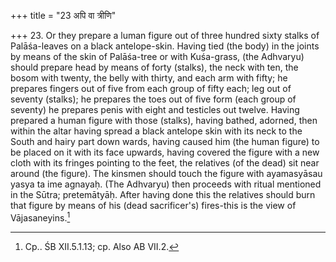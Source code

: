 +++
title = "23 अपि वा त्रीणि"

+++
23. Or they prepare a luman figure out of three hundred sixty stalks of Palāśa-leaves on a black antelope-skin. Having tied (the body) in the joints by means of the skin of Palāśa-tree or with Kuśa-grass, (the Adhvaryu) should prepare head by means of forty (stalks), the neck with ten, the bosom with twenty, the belly with thirty, and each arm with fifty; he prepares fingers out of five from each group of fifty each; leg out of seventy (stalks); he prepares the toes out of five form (each group of seventy) he prepares penis with eight and testicles out twelve. Having prepared a human figure with those (stalks), having bathed, adorned, then within the altar having spread a black antelope skin with its neck to the South and hairy part down wards, having caused him (the human figure) to be placed on it with its face upwards, having covered the figure with a new cloth with its fringes pointing to the feet, the relatives (of the dead) sit near around (the figure). The kinsmen should touch the figure with ayamasyāsau yasya ta ime agnayaḥ. (The Adhvaryu) then proceeds with ritual mentioned in the Sūtra; pretemātyāḥ. After having done this the relatives should burn that figure by means of his (dead sacrificer's) fires-this is the view of Vājasaneyins.[^1]  



[^1]: Cp.. ŚB XII.5.1.13; cp. Also AB VII.2.  
